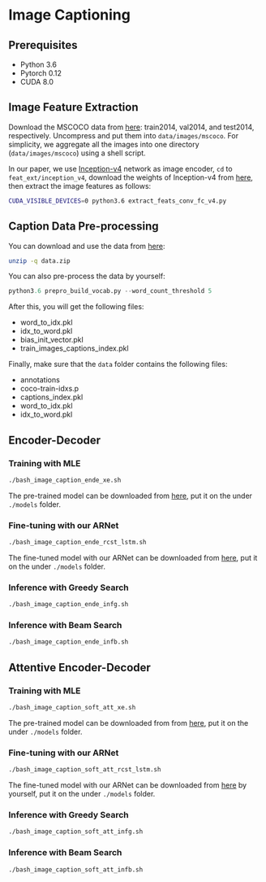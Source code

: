 # Image Captioning

## Prerequisites
 - Python 3.6
 - Pytorch 0.12
 - CUDA 8.0

## Image Feature Extraction
Download the MSCOCO data from [here](http://cocodataset.org/): train2014, val2014, and test2014, respectively. Uncompress and put them into `data/images/mscoco`. For simplicity, we aggregate all the images into one directory (`data/images/mscoco`) using a shell script.

In our paper, we use [Inception-v4](https://github.com/tensorflow/models/blob/master/research/slim/nets/inception_v4.py) network as image encoder, `cd` to `feat_ext/inception_v4`, download the weights of Inception-v4 from [here](http://download.tensorflow.org/models/inception_v4_2016_09_09.tar.gz), then extract the image features as follows:
```bash
CUDA_VISIBLE_DEVICES=0 python3.6 extract_feats_conv_fc_v4.py
```

## Caption Data Pre-processing
You can download and use the data from [here](https://drive.google.com/open?id=1MxKySRCnXN2Q0bBg5Asi_mjJPpNwhtC5):
```bash
unzip -q data.zip
```

You can also pre-process the data by yourself: 
```python
python3.6 prepro_build_vocab.py --word_count_threshold 5
```

After this, you will get the following files:
 - word_to_idx.pkl
 - idx_to_word.pkl
 - bias_init_vector.pkl
 - train_images_captions_index.pkl

Finally, make sure that the `data` folder contains the following files:
 - annotations
 - coco-train-idxs.p
 - captions_index.pkl
 - word_to_idx.pkl
 - idx_to_word.pkl


## Encoder-Decoder

### Training with MLE
```bash
./bash_image_caption_ende_xe.sh
```
The pre-trained model can be downloaded from [here](https://drive.google.com/drive/folders/1-l2XY4B_pZT1nrpOwyhs3Z9-QY8MVD30?usp=sharing), put it on the under `./models` folder.

### Fine-tuning with our ARNet
```bash
./bash_image_caption_ende_rcst_lstm.sh
```
The fine-tuned model with our ARNet can be downloaded from [here](https://drive.google.com/drive/folders/1mVNRe_6JCbGixNLpEauJ7DBaJi82XGVT?usp=sharing), put it on the under `./models` folder.

### Inference with Greedy Search
```bash
./bash_image_caption_ende_infg.sh
```

### Inference with Beam Search
```bash
./bash_image_caption_ende_infb.sh
```


## Attentive Encoder-Decoder

### Training with MLE
```bash
./bash_image_caption_soft_att_xe.sh
```

The pre-trained model can be downloaded from from [here](https://drive.google.com/drive/folders/1Gq4nwy-NvkvEjowH9Av6obs96t2yjfor?usp=sharing), put it on the under `./models` folder.

### Fine-tuning with our ARNet
```bash
./bash_image_caption_soft_att_rcst_lstm.sh
```

The fine-tuned model with our ARNet can be downloaded from [here](https://drive.google.com/drive/folders/1TFDvcPMJ1T2KNUjucE4O8mUv4c8V8eXN?usp=sharing) by yourself, put it on the under `./models` folder.

### Inference with Greedy Search
```bash
./bash_image_caption_soft_att_infg.sh
```

### Inference with Beam Search
```bash
./bash_image_caption_soft_att_infb.sh
```